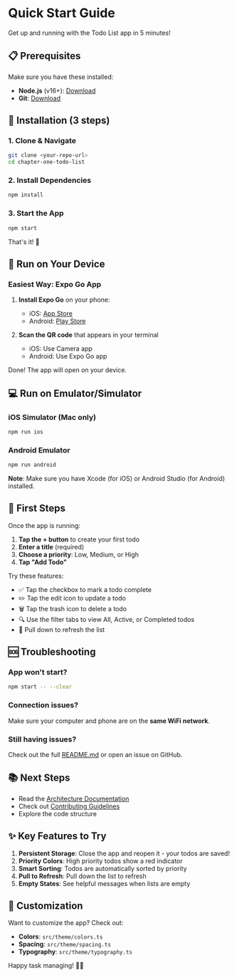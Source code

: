 # Quick Start Guide

Get up and running with the Todo List app in 5 minutes!

## 📋 Prerequisites

Make sure you have these installed:
- **Node.js** (v16+): [Download](https://nodejs.org/)
- **Git**: [Download](https://git-scm.com/)

## 🚀 Installation (3 steps)

### 1. Clone & Navigate
```bash
git clone <your-repo-url>
cd chapter-one-todo-list
```

### 2. Install Dependencies
```bash
npm install
```

### 3. Start the App
```bash
npm start
```

That's it! 🎉

## 📱 Run on Your Device

### Easiest Way: Expo Go App

1. **Install Expo Go** on your phone:
   - iOS: [App Store](https://apps.apple.com/app/expo-go/id982107779)
   - Android: [Play Store](https://play.google.com/store/apps/details?id=host.exp.exponent)

2. **Scan the QR code** that appears in your terminal
   - iOS: Use Camera app
   - Android: Use Expo Go app

Done! The app will open on your device.

## 💻 Run on Emulator/Simulator

### iOS Simulator (Mac only)
```bash
npm run ios
```

### Android Emulator
```bash
npm run android
```

**Note**: Make sure you have Xcode (for iOS) or Android Studio (for Android) installed.

## 🎯 First Steps

Once the app is running:

1. **Tap the + button** to create your first todo
2. **Enter a title** (required)
3. **Choose a priority**: Low, Medium, or High
4. **Tap "Add Todo"**

Try these features:
- ✅ Tap the checkbox to mark a todo complete
- ✏️ Tap the edit icon to update a todo
- 🗑️ Tap the trash icon to delete a todo
- 🔍 Use the filter tabs to view All, Active, or Completed todos
- 🔄 Pull down to refresh the list

## 🆘 Troubleshooting

### App won't start?
```bash
npm start -- --clear
```

### Connection issues?
Make sure your computer and phone are on the **same WiFi network**.

### Still having issues?
Check out the full [README.md](README.md) or open an issue on GitHub.

## 📚 Next Steps

- Read the [Architecture Documentation](ARCHITECTURE.md)
- Check out [Contributing Guidelines](CONTRIBUTING.md)
- Explore the code structure

## ✨ Key Features to Try

1. **Persistent Storage**: Close the app and reopen it - your todos are saved!
2. **Priority Colors**: High priority todos show a red indicator
3. **Smart Sorting**: Todos are automatically sorted by priority
4. **Pull to Refresh**: Pull down the list to refresh
5. **Empty States**: See helpful messages when lists are empty

## 🎨 Customization

Want to customize the app? Check out:
- **Colors**: `src/theme/colors.ts`
- **Spacing**: `src/theme/spacing.ts`
- **Typography**: `src/theme/typography.ts`

Happy task managing! 📝✨

